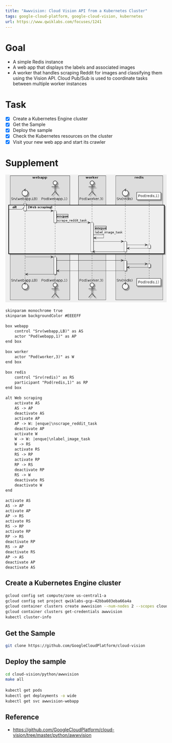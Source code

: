 ```yaml
---
title: "Awwvision: Cloud Vision API from a Kubernetes Cluster"
tags: google-cloud-platform, google-cloud-vision, kubernetes
url: https://www.qwiklabs.com/focuses/1241
---
```


# Goal
- A simple Redis instance
- A web app that displays the labels and associated images
- A worker that handles scraping Reddit for images and classifying them using the Vision API. Cloud Pub/Sub is used to coordinate tasks between multiple worker instances

# Task
- [x] Create a Kubernetes Engine cluster
- [x] Get the Sample
- [x] Deploy the sample
- [x] Check the Kubernetes resources on the cluster
- [x] Visit your new web app and start its crawler

# Supplement
![](awwvision_cloud_vision_api_from_a_kubernetes_cluster.png)

```uml
skinparam monochrome true
skinparam backgroundColor #EEEEFF

box webapp
    control "Srv(webapp,LB)" as AS
    actor "Pod(webapp,1)" as AP
end box

box worker
    actor "Pod(worker,3)" as W
end box

box redis
    control "Srv(redis)" as RS
    participant "Pod(redis,1)" as RP
end box

alt Web scraping
    activate AS
    AS -> AP
    deactivate AS
    activate AP
    AP -> W: |enque|\nscrape_reddit_task
    deactivate AP
    activate W
    W -> W: |enque|\nlabel_image_task
    W -> RS
    activate RS
    RS -> RP
    activate RP
    RP -> RS
    deactivate RP
    RS -> W
    deactivate RS
    deactivate W
end

activate AS
AS -> AP
activate AP
AP -> RS
activate RS
RS -> RP
activate RP
RP -> RS
deactivate RP
RS -> AP
deactivate RS
AP -> AS
deactivate AP
deactivate AS
```

## Create a Kubernetes Engine cluster
```sh
gcloud config set compute/zone us-central1-a
gcloud config set project qwiklabs-gcp-42bba603eba66a4a
gcloud container clusters create awwvision --num-nodes 2 --scopes cloud-platform
gcloud container clusters get-credentials awwvision
kubectl cluster-info
```

## Get the Sample
```sh
git clone https://github.com/GoogleCloudPlatform/cloud-vision
```

## Deploy the sample
```sh
cd cloud-vision/python/awwvision
make all

kubectl get pods
kubectl get deployments -o wide
kubectl get svc awwvision-webapp
```

## Reference
- https://github.com/GoogleCloudPlatform/cloud-vision/tree/master/python/awwvision
